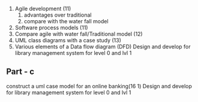 1. Agile development  (11)
	1. advantages over traditional
	2. compare with the water fall model
2. Software process models (11)
3. Compare agile with water fall/Traditional model (12)
4. UML class diagrams with a case study (13)
5. Various elements of a Data flow diagram (DFD)
		Design and develop for library management system for level 0 and lvl 1

## Part - c
construct a uml case model for an online banking(16 1)
Design and develop for library management system for level 0 and lvl 1
